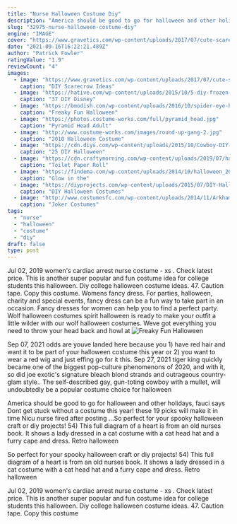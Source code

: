 ```yaml
---
title: "Nurse Halloween Costume Diy"
description: "America should be good to go for halloween and other holidays, fauci says  Dont get stuck without a costume this year! these 19 picks will make it in time Nicu nurse fired after posting ..."
slug: "32975-nurse-halloween-costume-diy"
engine: "IMAGE"
cover: "https://www.gravetics.com/wp-content/uploads/2017/07/cute-scarecrow-costume-tutu.jpg"
date: "2021-09-16T16:22:21.489Z"
author: "Patrick Fowler"
ratingValue: "1.9"
reviewCount: "4"
images:
  - image: "https://www.gravetics.com/wp-content/uploads/2017/07/cute-scarecrow-costume-tutu.jpg"
    caption: "DIY Scarecrow Ideas"
  - image: "https://hative.com/wp-content/uploads/2015/10/5-diy-frozen-crafts.jpg"
    caption: "37 DIY Disney"
  - image: "https://bmodish.com/wp-content/uploads/2016/10/spider-eye-halloween-makeup-idea-bmodish.jpg"
    caption: "Freaky Fun Halloween"
  - image: "https://photos.costume-works.com/full/pyramid_head.jpg"
    caption: "Pyramid Head Adult"
  - image: "http://www.costume-works.com/images/round-up-gang-2.jpg"
    caption: "2010 Halloween Costume"
  - image: "https://cdn.diys.com/wp-content/uploads/2015/10/Cowboy-DIY-costume.jpg"
    caption: "25 DIY Halloween"
  - image: "https://cdn.craftymorning.com/wp-content/uploads/2019/07/halloween-toilet-roll-crafts.png"
    caption: "Toilet Paper Roll"
  - image: "https://findema.com/wp-content/uploads/2014/10/halloween_20142924.jpg"
    caption: "Glow in the"
  - image: "https://diyprojects.com/wp-content/uploads/2015/07/DIY-Halloween-Costumes-for-Teens-Slender-Man1.jpg"
    caption: "DIY Halloween Costumes"
  - image: "http://www.costumesfc.com/wp-content/uploads/2014/11/Arkham-Asylum-Joker-Costume.jpg"
    caption: "Joker Costumes"
tags:
  - "nurse"
  - "halloween"
  - "costume"
  - "diy"
draft: false
type: post
---
```


Jul 02, 2019 women's cardiac arrest nurse costume - xs . Check latest price. This is another super popular and fun costume idea for college students this halloween.  Diy college halloween costume ideas. 47. Caution tape. Copy this costume. Womens fancy dress. For parties, halloween, charity and special events, fancy dress can be a fun way to take part in an occasion. Fancy dresses for women can help you to find a perfect party. Wolf halloween costumes spirit halloween is ready to make your outfit a little wilder with our wolf halloween costumes. Weve got everything you need to throw your head back and howl at
![Freaky Fun Halloween](https://bmodish.com/wp-content/uploads/2016/10/spider-eye-halloween-makeup-idea-bmodish.jpg "Freaky Fun Halloween")

Sep 07, 2021 odds are youve landed here because you 1) have red hair and want it to be part of your halloween costume this year or 2) you want to wear a red wig and just effing go for it this. Sep 27, 2021 tiger king quickly became one of the biggest pop-culture phenomenons of 2020, and with it, so did joe exotic&#39;s signature bleach blond strands and outrageous country-glam style.. The self-described gay, gun-toting cowboy with a mullet, will undoubtedly be a popular costume choice for halloween
<!--inArticleAds-->

<!--galleryOne-->

America should be good to go for halloween and other holidays, fauci says  Dont get stuck without a costume this year! these 19 picks will make it in time Nicu nurse fired after posting ...So perfect for your spooky halloween craft or diy projects! 54)  This full diagram of a heart is from an old nurses book. It shows a lady dressed in a cat costume with a cat head hat and a furry cape and dress. Retro halloween
<!--inArticleAds-->

<!--galleryTwo-->

So perfect for your spooky halloween craft or diy projects! 54)  This full diagram of a heart is from an old nurses book. It shows a lady dressed in a cat costume with a cat head hat and a furry cape and dress. Retro halloween
<!--galleryThree-->

Jul 02, 2019 women's cardiac arrest nurse costume - xs . Check latest price. This is another super popular and fun costume idea for college students this halloween.  Diy college halloween costume ideas. 47. Caution tape. Copy this costume